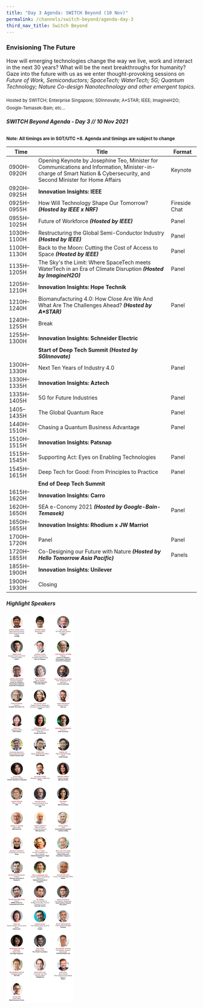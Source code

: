 ```yaml
---
title: "Day 3 Agenda: SWITCH Beyond (10 Nov)"
permalink: /channels/switch-beyond/agenda-day-3
third_nav_title: Switch Beyond
---
```

### Envisioning The Future

How will emerging technologies change the way we live, work and interact in the next 30 years? What will be the next breakthroughs for humanity? Gaze into the future with us as we enter thought-provoking sessions on *Future of Work, Semiconductors; SpaceTech; WaterTech; 5G; Quantum Technology; Nature Co-design Nanotechnology and other emergent topics.*

<sub>Hosted by SWITCH; Enterprise Singapore; SGInnovate; A*STAR; IEEE;  ImagineH2O; Google-Temasek-Bain; etc...</sub>

##### SWITCH Beyond Agenda - Day 3 // 10 Nov 2021

<sub>**Note: All timings are in SGT/UTC +8. Agenda and timings are subject to change**</sub>

| Time | Title | Format |
| -------- | -------- | -------- |
| 0900H–0920H     | Opening Keynote by Josephine Teo, Minister for Communications and Information, Minister-in-charge of Smart Nation & Cybersecurity, and Second Minister for Home Affairs    | Keynote     |
|0920H–0925H     | **Innovation Insights: IEEE**     |      |
| 0925H–0955H     | How Will Technology Shape Our Tomorrow? **_(Hosted by IEEE x NRF)_**    | Fireside Chat     |
| 0955H–1025H     | Future of Workforce **_(Hosted by IEEE)_**     | Panel     |
| 1030H–1100H     | Restructuring the Global Semi-Conductor Industry **_(Hosted by IEEE)_**     | Panel    |
| 1100H–1130H     | Back to the Moon: Cutting the Cost of Access to Space **_(Hosted by IEEE)_**     | Panel   |
| 1135H–1205H     | The Sky's the Limit: Where SpaceTech meets WaterTech in an Era of Climate Disruption **_(Hosted by ImagineH2O)_**       | Panel     |
|1205H–1210H     | **Innovation Insights: Hope Technik**     |      |
| 1210H–1240H     | Biomanufacturing 4.0: How Close Are We And What Are The Challenges Ahead? **_(Hosted by A*STAR)_**     | Panel     |
| 1240H–1255H     | Break     |     |
|1255H–1300H     | **Innovation Insights: Schneider Electric**     |      |
|      | **Start of Deep Tech Summit** **_(Hosted by SGInnovate)_**     |      |
| 1300H–1330H     | Next Ten Years of Industry 4.0     | Panel     |
|1330H–1335H     | **Innovation Insights: Aztech**     |      |
| 1335H–1405H     | 5G for Future Industries     | Panel     |
| 1405–1435H     | The Global Quantum Race   | Panel     |
| 1440H–1510H     | Chasing a Quantum Business Advantage    | Panel     |
|1510H–1515H     | **Innovation Insights: Patsnap**     |      |
| 1515H–1545H     | Supporting Act: Eyes on Enabling Technologies    | Panel    |
| 1545H–1615H     | Deep Tech for Good: From Principles to Practice     | Panel     |
|      | **End of Deep Tech Summit**     |      |
|1615H–1620H     | **Innovation Insights: Carro**     |      |
| 1620H–1650H     | SEA e-Conomy 2021 **_(Hosted by Google-Bain-Temasek)_**     | Panel    |
|1650H–1655H     | **Innovation Insights: Rhodium x JW Marriot**     |      |
| 1700H–1720H     | Panel    | Panel     |
| 1720H–1855H     | Co-Designing our Future with Nature  **_(Hosted by Hello Tomorrow Asia Pacific)_**    | Panels     |
|1855H–1900H     | **Innovation Insights: Unilever**     |      |
| 1900H–1930H     | Closing     |    |

##### Highlight Speakers
![SWITCH 2021 Speakers](/images/SWITCH_2021_Speakers_Beyond_Day3_Highlights_v2.png)